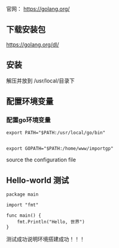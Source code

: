官网：   https://golang.org/   

##  下载安装包

https://golang.org/dl/   

##  安装

解压并放到 /usr/local/目录下


##  配置环境变量


###   配置go环境变量 


```
export PATH="$PATH:/usr/local/go/bin"


export GOPATH="$PATH:/home/www/importgp"
```



source the configuration file



##  Hello-world 测试


```
package main

import "fmt"

func main() {
	fmt.Println("Hello, 世界")
}
```



测试成功说明环境搭建成功！！！ 
